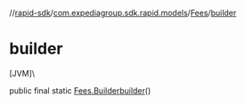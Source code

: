 //[rapid-sdk](../../../index.md)/[com.expediagroup.sdk.rapid.models](../index.md)/[Fees](index.md)/[builder](builder.md)

# builder

[JVM]\

public final static [Fees.Builder](-builder/index.md)[builder](builder.md)()
